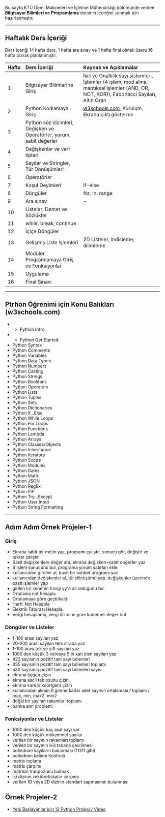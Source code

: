 Bu sayfa KTÜ Gemi Makineleri ve İşletme Mühendisliği bölümünde verilen **Bilgisayar Bilimleri ve Programlama** dersinin içeriğini sunmak için hazırlanmıştır.

---

## Haftalık Ders İçeriği
Ders içeriği 14 hafta ders, 1 hafta ara sınav ve 1 hafta final olmak üzere 16 hafta olarak planlanmıştır.

| Hafta | Ders İçeriği                                                  | Kaynak ve Açıklamalar   |
| :-- | :--                                                  | :--    |
| 1     | Bilgisayar Bilimlerine Giriş   | İkili ve Onaltılık sayı sistemleri, İşlemler (4 işlem, mod alma, mantıksal işlemler (AND, OR, NOT, XOR)), Fabonacci Sayıları, Altın Oran |
| 2     | Python Kodlamaya Giriş           | [w3schools.com][w3-ref], Kurulum, Ekrana çıktı gösterme |
| 3     | Python söz dizimleri, Değişken ve Operatörler, yorum, sabit değerler   |   |
| 4     | Değişkenler ve veri tipleri  |  |
| 5     | Sayılar ve Stringler, Tür Dönüşümleri  |
| 6     | Operatörler | |
| 7     | Koşul Deyimleri  | if-else |
| 8     | Döngüler | for, in, range |
| 9     | Ara sınav                                                     | -  |
| 10    | Listeler, Demet ve Sözlükler | |
| 11    | while, break, continue |
| 12    | İçiçe Döngüler |  |
| 13    | Gelişmiş Liste İşlemleri | 2D Listeler, indisleme, dilimleme  |
| 14    | Modüler Programlamaya Giriş ve Fonksiyonlar |   |
| 15    | Uygulama  |   |
| 16    | Final Sınavı      |   |

---

## Ptrhon Öğrenimi için Konu Balıkları (w3schools.com)
* + Python Intro
* + Python Get Started
* Python Syntax
* Python Comments
* Python Variables
* Python Data Types
* Python Numbers
* Python Casting
* Python Strings
* Python Booleans
* Python Operators
* Python Lists
* Python Tuples
* Python Sets
* Python Dictionaries
* Python If...Else
* Python While Loops
* Python For Loops
* Python Functions
* Python Lambda
* Python Arrays
* Python Classes/Objects
* Python Inheritance
* Python Iterators
* Python Scope
* Python Modules
* Python Dates
* Python Math
* Python JSON
* Python RegEx
* Python PIP
* Python Try...Except
* Python User Input
* Python String Formatting

---

## Adım Adım Örnek Projeler-1
### Giriş
* Ekrana sabit bir metin yaz, programı çalıştır, sonucu gör, değiştir ve tekrar çalıştır
* Basit değişkenlere değer ata, ekrana değişken+sabit değerler yaz
* 4 işlem sonucunu bul, programa yorum satırları ekle
* kullanıcıdan girdiler al, basit bir sohbet programı yaz
* kullanıcıdan değişkenler al, tür dönüşümü yap, değişkenler üzerinde basit işlemler yap
* girilen bir senenin hangi yy'a ait olduğunu bul
* Ortalama not hesapla
* Ortalamaya göre geçti/kaldı
* Harfli Not Hesapla
* Elektrik Faturası Hesapla
* Vergi hesaplama, vergi dilimine göre kademeli değer bul
### Döngüler ve Listeler
* 1-100 arası sayıları yaz
* 20-200 arası sayıları ters sırada yaz
* 1-100 arası tek ve çift sayıları yaz
* 1000 den küçük 3 ve/veya 5 in katı olan sayıları yaz
* 422 sayısının pozitif tam sayı bölenleri
* 455 sayısının pozitif tam sayı bölenleri toplamı
* 530 sayısının pozitif tam sayı bölenleri sayısı
* ekrana üçgen çizin
* ekrana ascii tablosunu çizin
* ekrana kare(dikdörtgen) çizin
* kullanıcıdan alınan 0 girene kadar adet sayının ortalaması / toplamı / max, min, max2, min2
* doğal bir sayının rakamları toplamı
* banka atm problemi
### Fonksiyonlar ve Listeler
* 1000 den küçük kaç asal sayı var
* 1000 den küçük mükemmel sayılar
* verilen bir sayının rakamları toplamı
* verilen bir sayının ikili tabana çevrilmesi
* polindrom sayıların bulunması (11311 gibi)
* polindrom kelime Kontrolü
* matris toplamı
* matris çarpımı
* matrisin tranpozunu bulmak
* iki dizinin vektörel/skalar çarpımı
* verilen 1D veya 2D dizinin standart sapmasının bulunması

## Örnek Projeler-2
* [Yeni Başlayanlar için 12 Python Projesi / Video][py-ref01]

[w3-ref]: https://www.w3schools.com/ 
[py-ref01]: https://www.youtube.com/watch?v=8ext9G7xspg